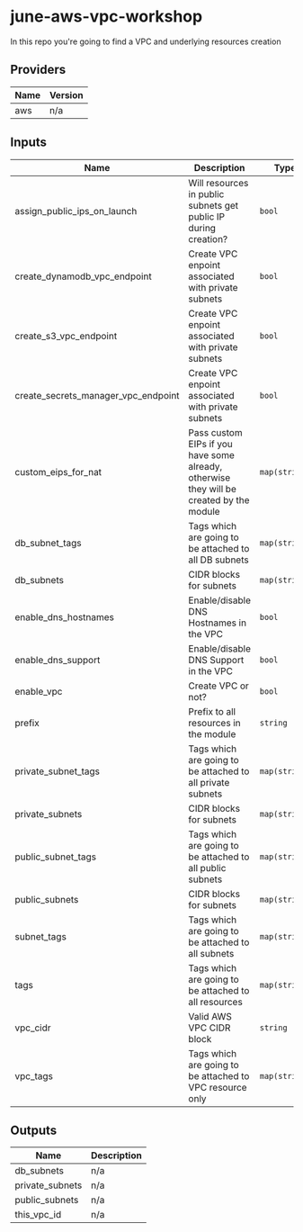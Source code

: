 # june-aws-vpc-workshop
In this repo you're going to find a VPC and underlying resources creation

<!-- BEGINNING OF PRE-COMMIT-TERRAFORM DOCS HOOK -->
## Providers

| Name | Version |
|------|---------|
| aws | n/a |

## Inputs

| Name | Description | Type | Default | Required |
|------|-------------|------|---------|:-----:|
| assign\_public\_ips\_on\_launch | Will resources in public subnets get public IP during creation? | `bool` | `true` | no |
| create\_dynamodb\_vpc\_endpoint | Create VPC enpoint associated with private subnets | `bool` | `true` | no |
| create\_s3\_vpc\_endpoint | Create VPC enpoint associated with private subnets | `bool` | `true` | no |
| create\_secrets\_manager\_vpc\_endpoint | Create VPC enpoint associated with private subnets | `bool` | `true` | no |
| custom\_eips\_for\_nat | Pass custom EIPs if you have some already, otherwise they will be created by the module | `map(string)` | `{}` | no |
| db\_subnet\_tags | Tags which are going to be attached to all DB subnets | `map(string)` | `{}` | no |
| db\_subnets | CIDR blocks for subnets | `map(string)` | `{}` | no |
| enable\_dns\_hostnames | Enable/disable DNS Hostnames in the VPC | `bool` | `false` | no |
| enable\_dns\_support | Enable/disable DNS Support in the VPC | `bool` | `true` | no |
| enable\_vpc | Create VPC or not? | `bool` | `true` | no |
| prefix | Prefix to all resources in the module | `string` | n/a | yes |
| private\_subnet\_tags | Tags which are going to be attached to all private subnets | `map(string)` | `{}` | no |
| private\_subnets | CIDR blocks for subnets | `map(string)` | `{}` | no |
| public\_subnet\_tags | Tags which are going to be attached to all public subnets | `map(string)` | `{}` | no |
| public\_subnets | CIDR blocks for subnets | `map(string)` | `{}` | no |
| subnet\_tags | Tags which are going to be attached to all subnets | `map(string)` | `{}` | no |
| tags | Tags which are going to be attached to all resources | `map(string)` | `{}` | no |
| vpc\_cidr | Valid AWS VPC CIDR block | `string` | n/a | yes |
| vpc\_tags | Tags which are going to be attached to VPC resource only | `map(string)` | `{}` | no |

## Outputs

| Name | Description |
|------|-------------|
| db\_subnets | n/a |
| private\_subnets | n/a |
| public\_subnets | n/a |
| this\_vpc\_id | n/a |

<!-- END OF PRE-COMMIT-TERRAFORM DOCS HOOK -->